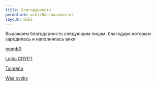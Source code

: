 ```yaml
---
title: Благодарности
permalink: wiki/Благодарности/
layout: wiki
---
```


Выражаем благодарность следующим лицам, благодаря которым зародилась и
наполнялась вики

[momb0](https://vk.com/momb0)<span style="font-size:13px;">  </span>

[Lolita CRYPT](https://vk.com/id283474647)

[Taimeno](https://vk.com/idfenikals)

[Was'ovsky](https://vk.com/w45ya)
